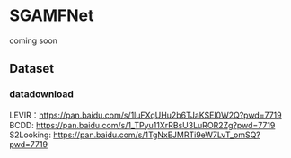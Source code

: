 # SGAMFNet
coming soon

## Dataset
### datadownload
LEVIR：https://pan.baidu.com/s/1luFXqUHu2b6TJaKSEl0W2Q?pwd=7719
BCDD: https://pan.baidu.com/s/1_TPyu11XrRBsU3LuROR2Zg?pwd=7719
S2Looking: https://pan.baidu.com/s/1TgNxEJMRTi9eW7LvT_omSQ?pwd=7719
